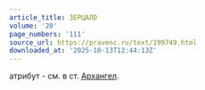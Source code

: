 ```yaml
---
article_title: ЗЕРЦАЛО
volume: '20'
page_numbers: '111'
source_url: https://pravenc.ru/text/199749.html
downloaded_at: '2025-10-13T12:44:13Z'
---
```


атрибут - см. в ст. [Архангел](https://pravenc.ru/text/Архангел.html).
